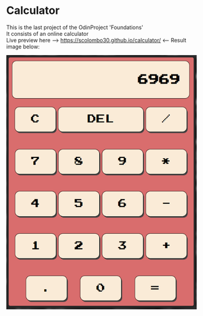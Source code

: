 # Calculator
This is the last project of the OdinProject 'Foundations' \
It consists of an online calculator \
Live preview here --> https://scolombo30.github.io/calculator/ <--
Result image below:

![Alt text](img/result.png "Title")